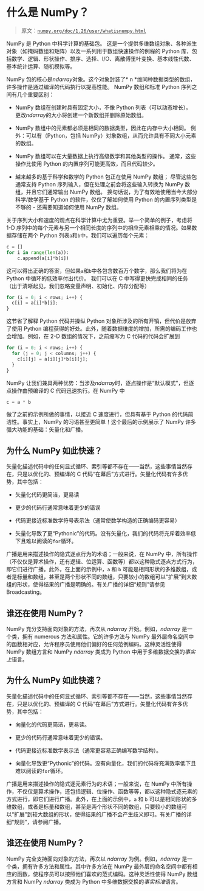 # 什么是 NumPy？

> 原文：[`numpy.org/doc/1.26/user/whatisnumpy.html`](https://numpy.org/doc/1.26/user/whatisnumpy.html)

NumPy 是 Python 中科学计算的基础包。 这是一个提供多维数组对象、各种派生对象（如掩码数组和矩阵）以及一系列用于数组快速操作的例程的 Python 库，包括数学、逻辑、形状操作、排序、选择、I/O、离散傅里叶变换、基本线性代数、基本统计运算、随机模拟等。

NumPy 包的核心是*ndarray*对象。这个对象封装了* n *维同种数据类型的数组，许多操作是通过编译的代码执行以提高性能。 NumPy 数组和标准 Python 序列之间有几个重要区别：

+   NumPy 数组在创建时具有固定大小，不像 Python 列表（可以动态增长）。 更改*ndarray*的大小将创建一个新数组并删除原始数组。

+   NumPy 数组中的元素都必须是相同的数据类型，因此在内存中大小相同。 例外：可以有（Python，包括 NumPy）对象数组，从而允许具有不同大小元素的数组。

+   NumPy 数组可以在大量数据上执行高级数学和其他类型的操作。 通常，这些操作比使用 Python 的内置序列可能更高效，而且代码较少。

+   越来越多的基于科学和数学的 Python 包正在使用 NumPy 数组； 尽管这些包通常支持 Python 序列输入，但在处理之前会将这些输入转换为 NumPy 数组，并且它们通常输出 NumPy 数组。 换句话说，为了有效地使用当今大部分科学/数学基于 Python 的软件，仅仅了解如何使用 Python 的内置序列类型是不够的 - 还需要知道如何使用 NumPy 数组。

关于序列大小和速度的观点在科学计算中尤为重要。举一个简单的例子，考虑将 1-D 序列中的每个元素与另一个相同长度的序列中的相应元素相乘的情况。如果数据存储在两个 Python 列表`a`和`b`中，我们可以遍历每个元素：

```py
c = []
for i in range(len(a)):
    c.append(a[i]*b[i]) 
```

这可以得出正确的答案，但如果`a`和`b`中各包含数百万个数字，那么我们将为在 Python 中循环的低效率付出代价。 我们可以在 C 中写得更快完成相同的任务（出于清晰起见，我们忽略变量声明、初始化、内存分配等）

```py
for (i = 0; i < rows; i++) {
  c[i] = a[i]*b[i];
} 
```

这节省了解释 Python 代码并操纵 Python 对象所涉及的所有开销，但代价是放弃了使用 Python 编程获得的好处。此外，随着数据维度的增加，所需的编码工作也会增加。例如，在 2-D 数组的情况下，之前缩写为 C 代码的代码会扩展到

```py
for (i = 0; i < rows; i++) {
  for (j = 0; j < columns; j++) {
    c[i][j] = a[i][j]*b[i][j];
  }
} 
```

NumPy 让我们兼具两种优势：当涉及*ndarray*时，逐点操作是“默认模式”，但逐点操作由预编译的 C 代码迅速执行。在 NumPy 中

```py
c = a * b 
```

做了之前的示例所做的事情，以接近 C 速度进行，但具有基于 Python 的代码简洁性。事实上，NumPy 的习语甚至更简单！这个最后的示例展示了 NumPy 许多强大功能的基础：矢量化和广播。

## 为什么 NumPy 如此快速？

矢量化描述代码中的任何显式循环、索引等都不存在——当然，这些事情当然存在，只是以优化的、预编译的 C 代码“在幕后”方式进行。矢量化代码有许多优势，其中包括：

+   矢量化代码更简洁，更易读

+   更少的代码行通常意味着更少的错误

+   代码更接近标准数学符号表示法（通常使数学构造的正确编码更容易）

+   矢量化导致了更“Pythonic”的代码。没有矢量化，我们的代码将充斥着效率低下且难以阅读的`for`循环。

广播是用来描述操作的隐式逐点行为的术语；一般来说，在 NumPy 中，所有操作（不仅仅是算术操作，还有逻辑、位运算、函数等）都以这种隐式逐点方式行为，即它们进行广播。此外，在上面的示例中，`a` 和 `b` 可能是相同形状的多维数组，或者是标量和数组，甚至是两个形状不同的数组，只要较小的数组可以“扩展”到大数组的形状，使得结果的广播是明确的。有关广播的详细“规则”请参见 Broadcasting。

## 谁还在使用 NumPy？

NumPy 充分支持面向对象的方法，再次从 *ndarray* 开始。例如，*ndarray* 是一个类，拥有 numerous 方法和属性。它的许多方法与 NumPy 最外层命名空间中的函数相对应，允许程序员使用他们偏好的任何范例编码。这种灵活性使得 NumPy 数组方言和 NumPy *ndarray* 类成为 Python 中用于多维数据交换的*事实上*语言。

## 为什么 NumPy 如此快速？

矢量化描述代码中的任何显式循环、索引等都不存在——当然，这些事情当然存在，只是以优化的、预编译的 C 代码“在幕后”方式进行。矢量化代码有许多优势，其中包括：

+   向量化的代码更简洁，更易读。

+   更少的代码行通常意味着更少的错误。

+   代码更接近标准数学表示法（通常更容易正确编写数学结构）。

+   向量化导致更“Pythonic”的代码。没有向量化，我们的代码将充满效率低下且难以阅读的`for`循环。

广播是用来描述操作的隐式逐元素行为的术语；一般来说，在 NumPy 中所有操作，不仅仅是算术操作，还包括逻辑、位操作、函数等等，都以这种隐式逐元素的方式进行，即它们进行广播。此外，在上面的示例中，`a` 和 `b` 可以是相同形状的多维数组，或者是标量和数组，甚至是两个形状不同的数组，只要较小的数组可以“扩展”到较大数组的形状，使得结果的广播不会产生歧义即可。有关广播的详细“规则”，请参阅广播。

## 谁还在使用 NumPy？

NumPy 完全支持面向对象的方法，再次以 *ndarray* 为例。例如，*ndarray* 是一个类，拥有许多方法和属性。其中许多方法在 NumPy 最外层的命名空间中都有相应的函数，使程序员可以按照他们喜欢的范式编码。这种灵活性使得 NumPy 数组方言和 NumPy *ndarray* 类成为 Python 中多维数据交换的*事实标准*语言。
